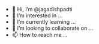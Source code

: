 - 👋 Hi, I’m @jagadishpadti
- 👀 I’m interested in ...
- 🌱 I’m currently learning ...
- 💞️ I’m looking to collaborate on ...
- 📫 How to reach me ...

<!---
jagadishpadti/jagadishpadti is a ✨ special ✨ repository because its `README.md` (this file) appears on your GitHub profile.
You can click the Preview link to take a look at your changes.
--->
